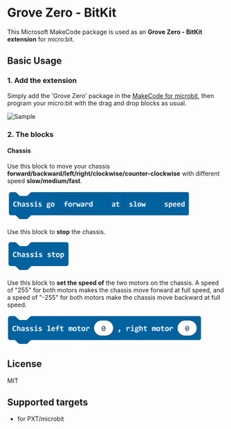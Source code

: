 # Grove Zero - BitKit

This Microsoft MakeCode package is used as an **Grove Zero - BitKit extension** for micro:bit.

## Basic Usage

### 1. Add the extension

Simply add the 'Grove Zero' package in the [MakeCode for microbit](https://makecode.microbit.org/), then program your micro:bit with the drag and drop blocks as usual.
<p align = "left">
    <img src="http://120.79.67.145/showdoc/Public/Uploads/2019-02-12/5c629067383ed.png" alt="Sample" width="300">
</p>

### 2. The blocks
#### Chassis
Use this block to move your chassis **forward/backward/left/right/clockwise/counter-clockwise** with different speed **slow/medium/fast**. 
<p align = "left">
    <img src="https://github.com/MiroChao/image-gallery/blob/master/BitKit/chassis_move.png" height="70">
</p>

Use this block to **stop** the chassis. 
<p align = "left">
    <img src="https://github.com/MiroChao/image-gallery/blob/master/BitKit/chassis_stop.png" height="70">
</p>

Use this block to **set the speed of** the two motors on the chassis. A speed of "255" for both motors makes the chassis move forward at full speed, and a speed of "-255" for both motors make the chassis move backward at full speed.
<p align = "left">
    <img src="https://github.com/MiroChao/image-gallery/blob/master/BitKit/chassis_set_motors.png" height="70">
</p>


## License

MIT

## Supported targets

* for PXT/microbit
